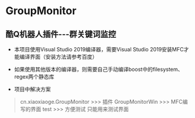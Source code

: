 # GroupMonitor
## 酷Q机器人插件---群关键词监控

- 本项目使用Visual Studio 2019编译器，需要Visual Studio 2019安装MFC才能编译界面（安装方法请参考百度）
- 如果使用其他版本的编译器，则需要自己手动编译boost中的filesystem、regex两个静态库

- 项目中解决方案
> cn.xiaoxiaoge.GroupMonitor >>> 插件
> GroupMonitorWin >>> MFC编写的界面
> test >>> 方便测试 只能用来测试界面
